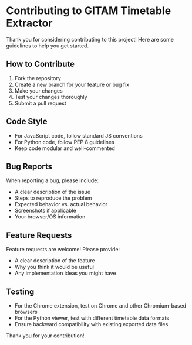 # Contributing to GITAM Timetable Extractor

Thank you for considering contributing to this project! Here are some guidelines to help you get started.

## How to Contribute

1. Fork the repository
2. Create a new branch for your feature or bug fix
3. Make your changes
4. Test your changes thoroughly
5. Submit a pull request

## Code Style

- For JavaScript code, follow standard JS conventions
- For Python code, follow PEP 8 guidelines
- Keep code modular and well-commented

## Bug Reports

When reporting a bug, please include:

- A clear description of the issue
- Steps to reproduce the problem
- Expected behavior vs. actual behavior
- Screenshots if applicable
- Your browser/OS information

## Feature Requests

Feature requests are welcome! Please provide:

- A clear description of the feature
- Why you think it would be useful
- Any implementation ideas you might have

## Testing

- For the Chrome extension, test on Chrome and other Chromium-based browsers
- For the Python viewer, test with different timetable data formats
- Ensure backward compatibility with existing exported data files

Thank you for your contribution! 